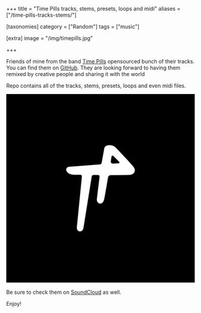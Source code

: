 +++
title = "Time Pills tracks, stems, presets, loops and midi"
aliases = ["/time-pills-tracks-stems/"]

[taxonomies]
category = ["Random"]
tags = ["music"]

[extra]
image = "/img/timepills.jpg"

+++

Friends of mine from the band [Time Pills](https://soundcloud.com/timepills) opensourced bunch of their tracks. You can find them on [GitHub](https://github.com/nndmlsvc/time-pills). They are looking forward to having them remixed by creative people and sharing it with the world

Repo contains all of the tracks, stems, presets, loops and even midi files.

[![Time Pills SoundCloud profile](/img/timepills.jpg)](https://soundcloud.com/timepills)

Be sure to check them on [SoundCloud](https://soundcloud.com/timepills) as well.

Enjoy!

